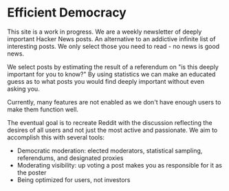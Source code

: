 # Efficient Democracy

This site is a work in progress.
We are a weekly newsletter of deeply important Hacker News posts. An alternative to an addictive infinite list of interesting posts. We only select those you need to read - no news is good news.

We select posts by estimating the result of a referendum on "is this deeply important for you to know?" By using statistics we can make an educated guess as to what posts you would find deeply important without even asking you.

Currently, many features are not enabled as we don't have enough users to make them function well.

The eventual goal is to recreate Reddit with the discussion reflecting the desires of all users and not just the most active and passionate. We aim to accomplish this with several tools:

*   Democratic moderation: elected moderators, statistical sampling, referendums, and designated proxies
*   Moderating visibility: up voting a post makes you as responsible for it as the poster
*   Being optimized for users, not investors